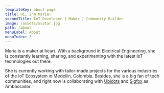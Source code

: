```yaml
---
templateKey: about-page
title: Hi, I'm Maria!
secondTitle: IoT Developer | Maker | Community Builder
image: /assets/avatar.jpg
path: /about
menuLabel: About
menuIndex: 2
---
```

Maria is a maker at heart. With a background in Electrical Engineering, she is constantly learning, sharing, and experimenting with the latest IoT technologies out there.

She is currently working with tailor-made projects for the various industries of the IoT Ecosystem in Medellin, Colombia. Besides, she is a big fan of tech communities, and right now is collaborating with [Ubidots](https://ubidots.com/) and [Sigfox](https://www.sigfox.com/en) as Ambassador.